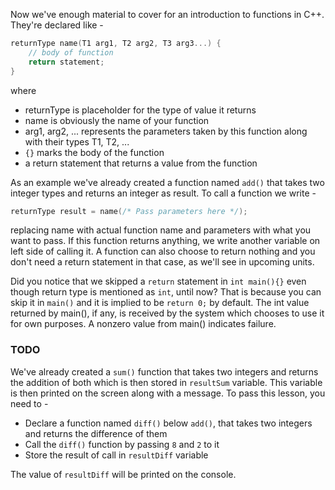 Now we've enough material to cover for an introduction to functions in C++. They're declared like -

```cpp
returnType name(T1 arg1, T2 arg2, T3 arg3...) {
    // body of function
    return statement;
}
```

where

* returnType is placeholder for the type of value it returns
* name is obviously the name of your function
* arg1, arg2, ... represents the parameters taken by this function along with their types T1, T2, ...
* `{}` marks the body of the function
* a return statement that returns a value from the function

As an example we've already created a function named `add()` that takes two integer types and returns an integer as result. To call a function we write -

```cpp
returnType result = name(/* Pass parameters here */);
```

replacing name with actual function name and parameters with what you want to pass. If this function returns anything, we write another variable on left side of calling it. A function can also choose to return nothing and you don't need a return statement in that case, as we'll see in upcoming units.

Did you notice that we skipped a `return` statement in `int main(){}` even though return type is mentioned as `int`, until now? That is because you can skip it in `main()` and it is implied to be `return 0;` by default. The int value returned by main(), if any, is received by the system which chooses to use it for own purposes. A nonzero value from main() indicates failure.

### TODO

We've already created a `sum()` function that takes two integers and returns the addition of both which is then stored in `resultSum` variable. This variable is then printed on the screen along with a message. To pass this lesson, you need to -

* Declare a function named `diff()` below `add()`, that takes two integers and returns the difference of them
* Call the `diff()` function by passing `8` and `2` to it
* Store the result of call in `resultDiff` variable

The value of `resultDiff` will be printed on the console.
